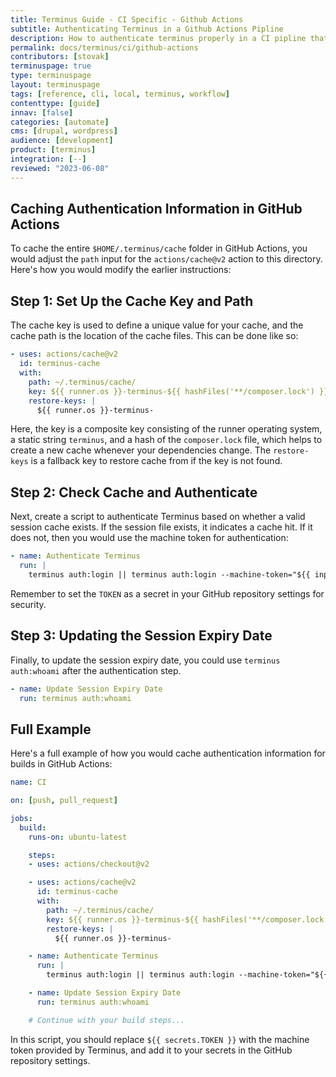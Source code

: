 ```yaml
---
title: Terminus Guide - CI Specific - Github Actions
subtitle: Authenticating Terminus in a Github Actions Pipline
description: How to authenticate terminus properly in a CI pipline that avoids errors from authenticating too many times.
permalink: docs/terminus/ci/github-actions
contributors: [stovak]
terminuspage: true
type: terminuspage
layout: terminuspage
tags: [reference, cli, local, terminus, workflow]
contenttype: [guide]
innav: [false]
categories: [automate]
cms: [drupal, wordpress]
audience: [development]
product: [terminus]
integration: [--]
reviewed: "2023-06-08"
---
```


## Caching Authentication Information in GitHub Actions

To cache the entire `$HOME/.terminus/cache` folder in GitHub Actions, you would adjust the `path` input for the `actions/cache@v2` action to this directory. Here's how you would modify the earlier instructions:

## Step 1: Set Up the Cache Key and Path

The cache key is used to define a unique value for your cache, and the cache path is the location of the cache files. This can be done like so:

```yaml:title=.github/workflows/terminus-cache-auth.yml
- uses: actions/cache@v2
  id: terminus-cache
  with:
    path: ~/.terminus/cache/
    key: ${{ runner.os }}-terminus-${{ hashFiles('**/composer.lock') }}
    restore-keys: |
      ${{ runner.os }}-terminus-
```

Here, the key is a composite key consisting of the runner operating system, a static string `terminus`, and a hash of the `composer.lock` file, which helps to create a new cache whenever your dependencies change. The `restore-keys` is a fallback key to restore cache from if the key is not found.

## Step 2: Check Cache and Authenticate

Next, create a script to authenticate Terminus based on whether a valid session cache exists. If the session file exists, it indicates a cache hit. If it does not, then you would use the machine token for authentication:

```yaml:title=.github/workflows/terminus-cache-auth.yml
- name: Authenticate Terminus
  run: |
    terminus auth:login || terminus auth:login --machine-token="${{ inputs.pantheon-machine-token }}"
```

Remember to set the `TOKEN` as a secret in your GitHub repository settings for security.

## Step 3: Updating the Session Expiry Date

Finally, to update the session expiry date, you could use `terminus auth:whoami` after the authentication step.

```yaml:title=.github/workflows/terminus-cache-auth.yml
- name: Update Session Expiry Date
  run: terminus auth:whoami
```

## Full Example

Here's a full example of how you would cache authentication information for builds in GitHub Actions:

```yaml:title=.github/workflows/terminus-cache-auth.yml
name: CI

on: [push, pull_request]

jobs:
  build:
    runs-on: ubuntu-latest

    steps:
    - uses: actions/checkout@v2

    - uses: actions/cache@v2
      id: terminus-cache
      with:
        path: ~/.terminus/cache/
        key: ${{ runner.os }}-terminus-${{ hashFiles('**/composer.lock') }}
        restore-keys: |
          ${{ runner.os }}-terminus-

    - name: Authenticate Terminus
      run: |
        terminus auth:login || terminus auth:login --machine-token="${{ inputs.pantheon-machine-token }}"

    - name: Update Session Expiry Date
      run: terminus auth:whoami

    # Continue with your build steps...
```

In this script, you should replace `${{ secrets.TOKEN }}` with the machine token provided by Terminus, and add it to your secrets in the GitHub repository settings.
